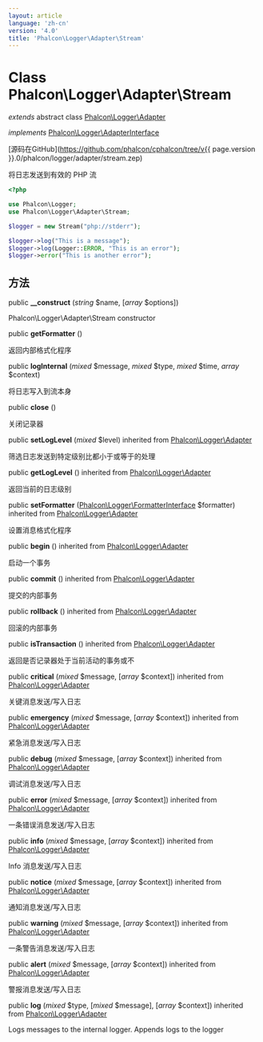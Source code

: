 ```yaml
---
layout: article
language: 'zh-cn'
version: '4.0'
title: 'Phalcon\Logger\Adapter\Stream'
---
```

# Class **Phalcon\Logger\Adapter\Stream**

*extends* abstract class [Phalcon\Logger\Adapter](Phalcon_Logger_Adapter)

*implements* [Phalcon\Logger\AdapterInterface](Phalcon_Logger_AdapterInterface)

[源码在GitHub](https://github.com/phalcon/cphalcon/tree/v{{ page.version }}.0/phalcon/logger/adapter/stream.zep)

将日志发送到有效的 PHP 流

```php
<?php

use Phalcon\Logger;
use Phalcon\Logger\Adapter\Stream;

$logger = new Stream("php://stderr");

$logger->log("This is a message");
$logger->log(Logger::ERROR, "This is an error");
$logger->error("This is another error");

```

## 方法

public **__construct** (*string* $name, [*array* $options])

Phalcon\Logger\Adapter\Stream constructor

public **getFormatter** ()

返回内部格式化程序

public **logInternal** (*mixed* $message, *mixed* $type, *mixed* $time, *array* $context)

将日志写入到流本身

public **close** ()

关闭记录器

public **setLogLevel** (*mixed* $level) inherited from [Phalcon\Logger\Adapter](Phalcon_Logger_Adapter)

筛选日志发送到特定级别比都小于或等于的处理

public **getLogLevel** () inherited from [Phalcon\Logger\Adapter](Phalcon_Logger_Adapter)

返回当前的日志级别

public **setFormatter** ([Phalcon\Logger\FormatterInterface](Phalcon_Logger_FormatterInterface) $formatter) inherited from [Phalcon\Logger\Adapter](Phalcon_Logger_Adapter)

设置消息格式化程序

public **begin** () inherited from [Phalcon\Logger\Adapter](Phalcon_Logger_Adapter)

启动一个事务

public **commit** () inherited from [Phalcon\Logger\Adapter](Phalcon_Logger_Adapter)

提交的内部事务

public **rollback** () inherited from [Phalcon\Logger\Adapter](Phalcon_Logger_Adapter)

回滚的内部事务

public **isTransaction** () inherited from [Phalcon\Logger\Adapter](Phalcon_Logger_Adapter)

返回是否记录器处于当前活动的事务或不

public **critical** (*mixed* $message, [*array* $context]) inherited from [Phalcon\Logger\Adapter](Phalcon_Logger_Adapter)

关键消息发送/写入日志

public **emergency** (*mixed* $message, [*array* $context]) inherited from [Phalcon\Logger\Adapter](Phalcon_Logger_Adapter)

紧急消息发送/写入日志

public **debug** (*mixed* $message, [*array* $context]) inherited from [Phalcon\Logger\Adapter](Phalcon_Logger_Adapter)

调试消息发送/写入日志

public **error** (*mixed* $message, [*array* $context]) inherited from [Phalcon\Logger\Adapter](Phalcon_Logger_Adapter)

一条错误消息发送/写入日志

public **info** (*mixed* $message, [*array* $context]) inherited from [Phalcon\Logger\Adapter](Phalcon_Logger_Adapter)

Info 消息发送/写入日志

public **notice** (*mixed* $message, [*array* $context]) inherited from [Phalcon\Logger\Adapter](Phalcon_Logger_Adapter)

通知消息发送/写入日志

public **warning** (*mixed* $message, [*array* $context]) inherited from [Phalcon\Logger\Adapter](Phalcon_Logger_Adapter)

一条警告消息发送/写入日志

public **alert** (*mixed* $message, [*array* $context]) inherited from [Phalcon\Logger\Adapter](Phalcon_Logger_Adapter)

警报消息发送/写入日志

public **log** (*mixed* $type, [*mixed* $message], [*array* $context]) inherited from [Phalcon\Logger\Adapter](Phalcon_Logger_Adapter)

Logs messages to the internal logger. Appends logs to the logger